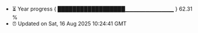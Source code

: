 - ⏳ Year progress { ██████████████████▁▁▁▁▁▁▁▁▁▁▁▁ } 62.31 %
- ⏰ Updated on Sat, 16 Aug 2025 10:24:41 GMT

